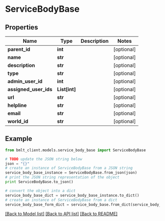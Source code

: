 # ServiceBodyBase


## Properties
Name | Type | Description | Notes
------------ | ------------- | ------------- | -------------
**parent_id** | **int** |  | [optional] 
**name** | **str** |  | [optional] 
**description** | **str** |  | [optional] 
**type** | **str** |  | [optional] 
**admin_user_id** | **int** |  | [optional] 
**assigned_user_ids** | **List[int]** |  | [optional] 
**url** | **str** |  | [optional] 
**helpline** | **str** |  | [optional] 
**email** | **str** |  | [optional] 
**world_id** | **str** |  | [optional] 

## Example

```python
from bmlt_client.models.service_body_base import ServiceBodyBase

# TODO update the JSON string below
json = "{}"
# create an instance of ServiceBodyBase from a JSON string
service_body_base_instance = ServiceBodyBase.from_json(json)
# print the JSON string representation of the object
print ServiceBodyBase.to_json()

# convert the object into a dict
service_body_base_dict = service_body_base_instance.to_dict()
# create an instance of ServiceBodyBase from a dict
service_body_base_form_dict = service_body_base.from_dict(service_body_base_dict)
```
[[Back to Model list]](../README.md#documentation-for-models) [[Back to API list]](../README.md#documentation-for-api-endpoints) [[Back to README]](../README.md)


